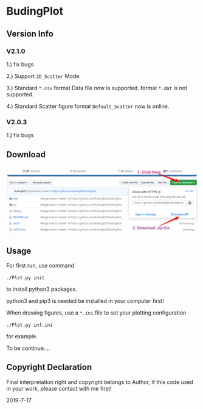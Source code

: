 

# BudingPlot

## Version Info

### V2.1.0

1.) 	fix bugs

2.) 	Support `2D_Scstter` Mode. 

3.) 	Standard `*.csv` format Data file now is supported.  format `*.dat` is not supported. 

4.) 	Standard Scatter figure format `Default_Scatter` now is online. 

### V2.0.3

1.) fix bugs

## Download

![download](https://github.com/Buding820/BudingPlot/blob/master/src/image-src/download.png)

## Usage

For first run, use command 

`./Plot.py init`

to install python3 packages.

python3 and pip3 is needed be installed in your computer first!



When drawing figures, use a  `*.ini`  file to set your plotting configuration

`./Plot.py inf.ini`

for example. 

To be continue.... 

## Copyright Declaration 

Final interpretation right and copyright belongs to Author, if this code used in your work, please contact with me first!

2019-7-17

